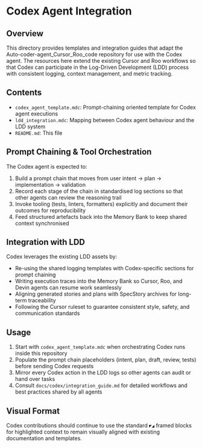 # Codex Agent Integration

## Overview

This directory provides templates and integration guides that adapt the Auto-coder-agent_Cursor_Roo_code repository for use with the Codex agent. The resources here extend the existing Cursor and Roo workflows so that Codex can participate in the Log-Driven Development (LDD) process with consistent logging, context management, and metric tracking.

## Contents

- `codex_agent_template.mdc`: Prompt-chaining oriented template for Codex agent executions
- `ldd_integration.mdc`: Mapping between Codex agent behaviour and the LDD system
- `README.md`: This file

## Prompt Chaining & Tool Orchestration

The Codex agent is expected to:

1. Build a prompt chain that moves from user intent → plan → implementation → validation
2. Record each stage of the chain in standardised log sections so that other agents can review the reasoning trail
3. Invoke tooling (tests, linters, formatters) explicitly and document their outcomes for reproducibility
4. Feed structured artefacts back into the Memory Bank to keep shared context synchronised

## Integration with LDD

Codex leverages the existing LDD assets by:

- Re-using the shared logging templates with Codex-specific sections for prompt chaining
- Writing execution traces into the Memory Bank so Cursor, Roo, and Devin agents can resume work seamlessly
- Aligning generated stories and plans with SpecStory archives for long-term traceability
- Following the Cursor ruleset to guarantee consistent style, safety, and communication standards

## Usage

1. Start with `codex_agent_template.mdc` when orchestrating Codex runs inside this repository
2. Populate the prompt chain placeholders (intent, plan, draft, review, tests) before sending Codex requests
3. Mirror every Codex action in the LDD logs so other agents can audit or hand over tasks
4. Consult `docs/codex/integration_guide.md` for detailed workflows and best practices shared by all agents

## Visual Format

Codex contributions should continue to use the standard `◤◢` framed blocks for highlighted context to remain visually aligned with existing documentation and templates.
